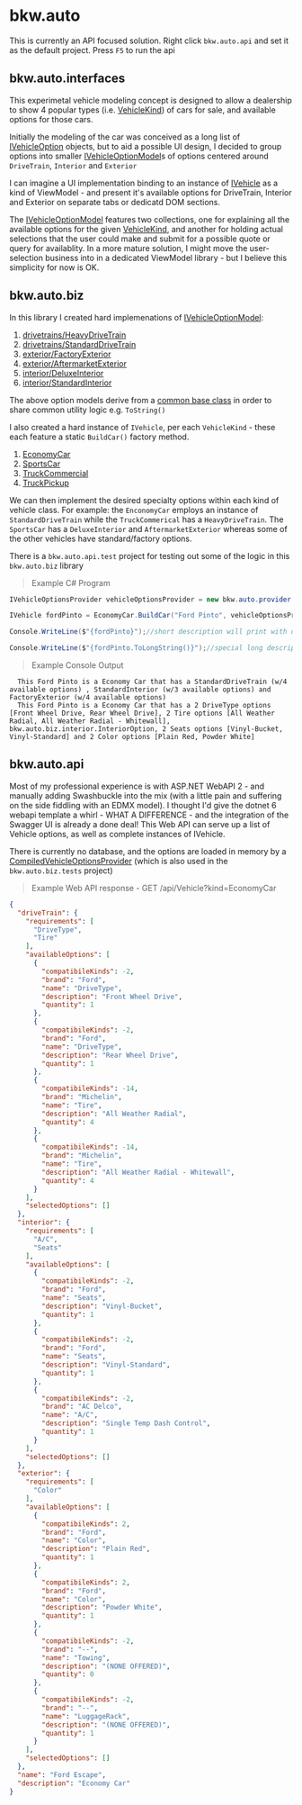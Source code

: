 # bkw.auto
This is currently an API focused solution. Right click `bkw.auto.api` and set it as the default project. Press `F5` to run the api

## bkw.auto.interfaces
This experimetal vehicle modeling concept is designed to allow a dealership to show 4 popular types (i.e. [VehicleKind](bkw.auto/bkw.auto.interfaces/VehicleKind.cs)) of cars for sale, and available options for those cars. 

Initially the modeling of the car was conceived as a long list of [IVehicleOption](bkw.auto/bkw.auto.interfaces/IVehicleOption.cs) objects, but to aid a possible UI design, I decided to group options into smaller [IVehicleOptionModel](bkw.auto/bkw.auto.interfaces/IVehicleOptionModel.cs)s of options centered around `DriveTrain`, `Interior` and `Exterior`

I can imagine a UI implementation binding to an instance of [IVehicle](bkw.auto/bkw.auto.interfaces/IVehicle.cs) as a kind of ViewModel - and present it's available options for DriveTrain, Interior and Exterior on separate tabs or dedicatd DOM sections.

The [IVehicleOptionModel](bkw.auto/bkw.auto.interfaces/IVehicleOptionModel.cs) features two collections, one for explaining all the available options for the given [VehicleKind](bkw.auto/bkw.auto.interfaces/VehicleKind.cs), and another for holding actual selections that the user could make and submit for a possible quote or query for availablity. In a more mature solution, I might move the user-selection business into in a dedicated ViewModel library - but I believe this simplicity for now is OK.

## bkw.auto.biz
In this library I created hard implemenations of [IVehicleOptionModel](bkw.auto/bkw.auto.interfaces/IVehicleOptionModel.cs):
1. [drivetrains/HeavyDriveTrain](bkw.auto/bkw.auto.biz/drivetrains/HeavyDriveTrain.cs) 
2. [drivetrains/StandardDriveTrain](bkw.auto/bkw.auto.biz/drivetrains/StandardDriveTrain.cs)
3. [exterior/FactoryExterior](bkw.auto/bkw.auto.biz/exterior/FactoryExterior.cs)
4. [exterior/AftermarketExterior](bkw.auto/bkw.auto.biz/exterior/AftermarketExterior.cs)
5. [interior/DeluxeInterior](bkw.auto/bkw.auto.biz/interior/DeluxeInterior.cs)
6. [interior/StandardInterior](bkw.auto/bkw.auto.biz/interior/StandardInterior.cs)

The above option models derive from a [common base class](bkw.auto/bkw.auto.biz/BaseOptionModel.cs) in order to share common utility logic e.g. `ToString()`

I also created a hard instance of `IVehicle`, per each `VehicleKind` - these each feature a static `BuildCar()` factory method.

1. [EconomyCar](bkw.auto/bkw.auto.biz/EconomyCar.cs)
2. [SportsCar](bkw.auto/bkw.auto.biz/SportsCar.cs)
3. [TruckCommercial](bkw.auto/bkw.auto.biz/TruckCommercial.cs)
4. [TruckPickup](bkw.auto/bkw.auto.biz/TruckPickup.cs)

We can then implement the desired specialty options within each kind of vehicle class. For example: the `EnconomyCar` employs an instance of `StandardDriveTrain` while the `TruckCommerical` has a `HeavyDriveTrain`. The `SportsCar` has a `DeluxeInterior` and `AftermarketExterior` whereas some of the other vehicles have standard/factory options.

There is a `bkw.auto.api.test` project for testing out some of the logic in this `bkw.auto.biz` library
> Example C# Program
```csharp
IVehicleOptionsProvider vehicleOptionsProvider = new bkw.auto.provider.CompiledVehicleOptionsProvider();

IVehicle fordPinto = EconomyCar.BuildCar("Ford Pinto", vehicleOptionsProvider);

Console.WriteLine($"{fordPinto}");//short description will print with default ToString implementation

Console.WriteLine($"{fordPinto.ToLongString()}");//special long description
```

> Example Console Output
```
  This Ford Pinto is a Economy Car that has a StandardDriveTrain (w/4 available options) , StandardInterior (w/3 available options) and FactoryExterior (w/4 available options)
  This Ford Pinto is a Economy Car that has a 2 DriveType options [Front Wheel Drive, Rear Wheel Drive], 2 Tire options [All Weather Radial, All Weather Radial - Whitewall], bkw.auto.biz.interior.InteriorOption, 2 Seats options [Vinyl-Bucket, Vinyl-Standard] and 2 Color options [Plain Red, Powder White]
```
## bkw.auto.api
Most of my professional experience is with ASP.NET WebAPI 2 - and manually adding Swashbuckle into the mix (with a little pain and suffering on the side fiddling with an EDMX model).  I thought I'd give the dotnet 6 webapi template a whirl - WHAT A DIFFERENCE - and the integration of the Swagger UI is already a done deal!
This Web API can serve up a list of Vehicle options, as well as complete instances of IVehicle.

There is currently no database, and the options are loaded in memory by a [CompiledVehicleOptionsProvider](bkw.auto/bkw.auto.provider/CompiledVehicleOptionsProvider.cs) (which is also used in the `bkw.auto.biz.tests` project)

> Example Web API response - GET /api/Vehicle?kind=EconomyCar
```json
{
  "driveTrain": {
    "requirements": [
      "DriveType",
      "Tire"
    ],
    "availableOptions": [
      {
        "compatibileKinds": -2,
        "brand": "Ford",
        "name": "DriveType",
        "description": "Front Wheel Drive",
        "quantity": 1
      },
      {
        "compatibileKinds": -2,
        "brand": "Ford",
        "name": "DriveType",
        "description": "Rear Wheel Drive",
        "quantity": 1
      },
      {
        "compatibileKinds": -14,
        "brand": "Michelin",
        "name": "Tire",
        "description": "All Weather Radial",
        "quantity": 4
      },
      {
        "compatibileKinds": -14,
        "brand": "Michelin",
        "name": "Tire",
        "description": "All Weather Radial - Whitewall",
        "quantity": 4
      }
    ],
    "selectedOptions": []
  },
  "interior": {
    "requirements": [
      "A/C",
      "Seats"
    ],
    "availableOptions": [
      {
        "compatibileKinds": -2,
        "brand": "Ford",
        "name": "Seats",
        "description": "Vinyl-Bucket",
        "quantity": 1
      },
      {
        "compatibileKinds": -2,
        "brand": "Ford",
        "name": "Seats",
        "description": "Vinyl-Standard",
        "quantity": 1
      },
      {
        "compatibileKinds": -2,
        "brand": "AC Delco",
        "name": "A/C",
        "description": "Single Temp Dash Control",
        "quantity": 1
      }
    ],
    "selectedOptions": []
  },
  "exterior": {
    "requirements": [
      "Color"
    ],
    "availableOptions": [
      {
        "compatibileKinds": 2,
        "brand": "Ford",
        "name": "Color",
        "description": "Plain Red",
        "quantity": 1
      },
      {
        "compatibileKinds": 2,
        "brand": "Ford",
        "name": "Color",
        "description": "Powder White",
        "quantity": 1
      },
      {
        "compatibileKinds": -2,
        "brand": "--",
        "name": "Towing",
        "description": "(NONE OFFERED)",
        "quantity": 0
      },
      {
        "compatibileKinds": -2,
        "brand": "--",
        "name": "LuggageRack",
        "description": "(NONE OFFERED)",
        "quantity": 1
      }
    ],
    "selectedOptions": []
  },
  "name": "Ford Escape",
  "description": "Economy Car"
}
```